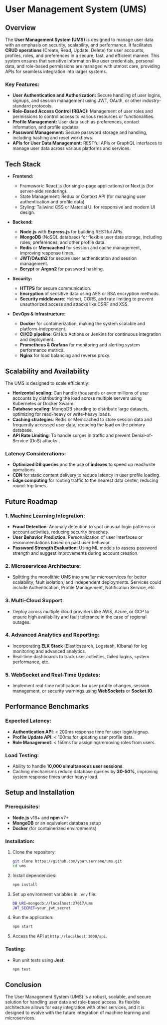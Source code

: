 # User Management System (UMS)

## Overview

The **User Management System (UMS)** is designed to manage user data with an emphasis on security, scalability, and performance. It facilitates **CRUD operations** (Create, Read, Update, Delete) for user accounts, profiles, roles, and preferences in a secure, fast, and efficient manner. This system ensures that sensitive information like user credentials, personal data, and role-based permissions are managed with utmost care, providing APIs for seamless integration into larger systems.

### Key Features:
- **User Authentication and Authorization:** Secure handling of user logins, signups, and session management using JWT, OAuth, or other industry-standard protocols.
- **Role-Based Access Control (RBAC):** Management of user roles and permissions to control access to various resources or functionalities.
- **Profile Management:** User data such as preferences, contact information, and profile updates.
- **Password Management:** Secure password storage and handling, including hashing and reset workflows.
- **APIs for User Data Management:** RESTful APIs or GraphQL interfaces to manage user data across various platforms and services.
  
## Tech Stack

- **Frontend:** 
  - Framework: React.js (for single-page applications) or Next.js (for server-side rendering).
  - State Management: Redux or Context API (for managing user authentication and profile data).
  - Styling: Tailwind CSS or Material UI for responsive and modern UI design.

- **Backend:** 
  - **Node.js** with **Express.js** for building RESTful APIs.
  - **MongoDB** (NoSQL database) for flexible user data storage, including roles, preferences, and other profile data.
  - **Redis** or **Memcached** for session and cache management, improving response times.
  - **JWT/OAuth2** for secure user authentication and session management.
  - **Bcrypt** or **Argon2** for password hashing.
  
- **Security:**
  - **HTTPS** for secure communication.
  - **Encryption** of sensitive data using AES or RSA encryption methods.
  - **Security middleware**: Helmet, CORS, and rate limiting to prevent unauthorized access and attacks like CSRF and XSS.

- **DevOps & Infrastructure:**
  - **Docker** for containerization, making the system scalable and platform-independent.
  - **CI/CD pipeline**: GitHub Actions or Jenkins for continuous integration and deployment.
  - **Prometheus & Grafana** for monitoring and alerting system performance metrics.
  - **Nginx** for load balancing and reverse proxy.

## Scalability and Availability

The UMS is designed to scale efficiently:
- **Horizontal scaling**: Can handle thousands or even millions of user accounts by distributing the load across multiple servers using Kubernetes or Docker Swarm.
- **Database scaling**: MongoDB sharding to distribute large datasets, optimizing for read-heavy or write-heavy loads.
- **Caching strategies**: Redis or Memcached to store session data and frequently accessed user data, reducing the load on the primary database.
- **API Rate Limiting**: To handle surges in traffic and prevent Denial-of-Service (DoS) attacks.

### Latency Considerations:
- **Optimized DB queries** and the use of **indexes** to speed up read/write operations.
- **CDN** for static content delivery to reduce latency in user profile loading.
- **Edge computing** for routing traffic to the nearest data center, reducing round-trip times.

## Future Roadmap

### 1. Machine Learning Integration:
   - **Fraud Detection**: Anomaly detection to spot unusual login patterns or account activities, reducing security breaches.
   - **User Behavior Prediction**: Personalization of user interfaces or recommendations based on past user behavior.
   - **Password Strength Evaluation**: Using ML models to assess password strength and suggest improvements during account creation.

### 2. Microservices Architecture:
   - Splitting the monolithic UMS into smaller microservices for better scalability, fault isolation, and independent deployments. Services could include Authentication, Profile Management, Notification Service, etc.

### 3. Multi-Cloud Support:
   - Deploy across multiple cloud providers like AWS, Azure, or GCP to ensure high availability and fault tolerance in the case of regional outages.
  
### 4. Advanced Analytics and Reporting:
   - Incorporating **ELK Stack** (Elasticsearch, Logstash, Kibana) for log monitoring and advanced analytics.
   - Real-time dashboards to track user activities, failed logins, system performance, etc.

### 5. WebSocket and Real-Time Updates:
   - Implement real-time notifications for user profile changes, session management, or security warnings using **WebSockets** or **Socket.IO**.

## Performance Benchmarks

### Expected Latency:
- **Authentication API**: < 200ms response time for user login/signup.
- **Profile Update API**: < 100ms for updating user profile data.
- **Role Management**: < 150ms for assigning/removing roles from users.

### Load Testing:
- Ability to handle **10,000 simultaneous user sessions**.
- Caching mechanisms reduce database queries by **30-50%**, improving system response times under heavy load.

## Setup and Installation

### Prerequisites:
- **Node.js** v16+ and **npm** v7+
- **MongoDB** or an equivalent database setup
- **Docker** (for containerized environments)

### Installation:

1. Clone the repository:
   ```bash
   git clone https://github.com/yourusername/ums.git
   cd ums
   ```

2. Install dependencies:
   ```bash
   npm install
   ```

3. Set up environment variables in `.env` file:
   ```bash
   DB_URI=mongodb://localhost:27017/ums
   JWT_SECRET=your_jwt_secret
   ```

4. Run the application:
   ```bash
   npm start
   ```

5. Access the API at `http://localhost:3000/api`.

### Testing:
- Run unit tests using **Jest**:
   ```bash
   npm test
   ```

## Conclusion

The User Management System (UMS) is a robust, scalable, and secure solution for handling user data and role-based access. Its flexible architecture allows for easy integration with other services, and it is designed to evolve with the future integration of machine learning and microservices.
